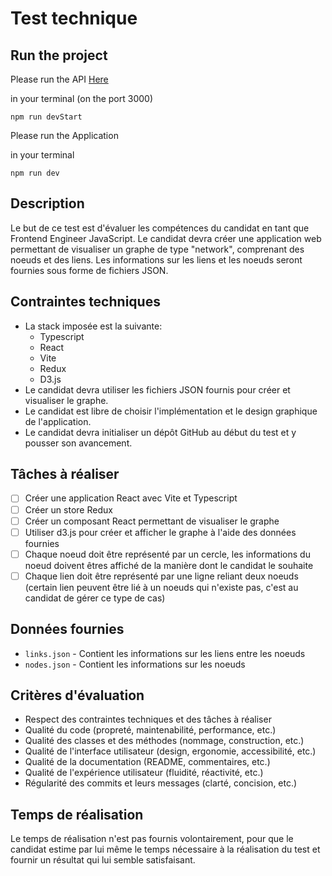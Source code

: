 # Test technique

## Run the project

Please run the API [Here](https://github.com/julieprunaret/Handmade-API-for-Graph)

in your terminal (on the port 3000)

```
npm run devStart
```

Please run the Application

in your terminal

```
npm run dev
```

## Description

Le but de ce test est d'évaluer les compétences du candidat en tant que Frontend Engineer
JavaScript. Le candidat devra créer une application web permettant de visualiser un graphe de
type "network", comprenant des noeuds et des liens. Les informations sur les liens et les noeuds
seront fournies sous forme de fichiers JSON.

## Contraintes techniques

- La stack imposée est la suivante:
  - Typescript
  - React
  - Vite
  - Redux
  - D3.js
- Le candidat devra utiliser les fichiers JSON fournis pour créer et visualiser le graphe.
- Le candidat est libre de choisir l'implémentation et le design graphique de l'application.
- Le candidat devra initialiser un dépôt GitHub au début du test et y pousser son avancement.

## Tâches à réaliser

- [ ] Créer une application React avec Vite et Typescript
- [ ] Créer un store Redux
- [ ] Créer un composant React permettant de visualiser le graphe
- [ ] Utiliser d3.js pour créer et afficher le graphe à l'aide des données fournies
- [ ] Chaque noeud doit être représenté par un cercle, les informations du noeud doivent êtres
      affiché de la manière dont le candidat le souhaite
- [ ] Chaque lien doit être représenté par une ligne reliant deux noeuds (certain lien peuvent
      être lié à un noeuds qui n'existe pas, c'est au candidat de gérer ce type de cas)

## Données fournies

- `links.json` - Contient les informations sur les liens entre les noeuds
- `nodes.json` - Contient les informations sur les noeuds

## Critères d'évaluation

- Respect des contraintes techniques et des tâches à réaliser
- Qualité du code (propreté, maintenabilité, performance, etc.)
- Qualité des classes et des méthodes (nommage, construction, etc.)
- Qualité de l'interface utilisateur (design, ergonomie, accessibilité, etc.)
- Qualité de la documentation (README, commentaires, etc.)
- Qualité de l'expérience utilisateur (fluidité, réactivité, etc.)
- Régularité des commits et leurs messages (clarté, concision, etc.)

## Temps de réalisation

Le temps de réalisation n'est pas fournis volontairement, pour que le candidat estime par lui même le temps
nécessaire à la réalisation du test et fournir un résultat qui lui semble satisfaisant.
